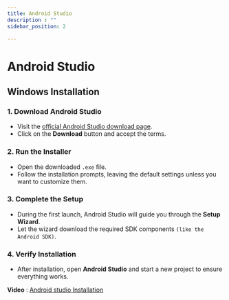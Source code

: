 ```yaml
---
title: Android Studio
description : ""
sidebar_position: 2

---
```


# Android Studio

## Windows Installation
### 1. Download Android Studio
- Visit the [official Android Studio download page](https://developer.android.com/studio).
- Click on the **Download** button and accept the terms.

### 2. Run the Installer
- Open the downloaded `.exe` file.
- Follow the installation prompts, leaving the default settings unless you want to customize them.

### 3. Complete the Setup
- During the first launch, Android Studio will guide you through the **Setup Wizard**.
- Let the wizard download the required SDK components `(like the Android SDK)`.

### 4. Verify Installation
- After installation, open **Android Studio** and start a new project to ensure everything works.

<strong>Video</strong> : [Android studio Installation](https://youtu.be/8gc5z3aKc6k?si=s210GV8xiqvnKC4-) 